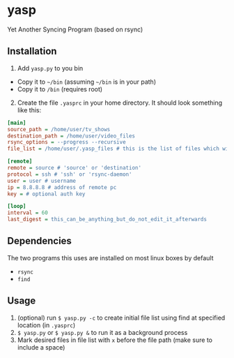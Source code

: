 # yasp
Yet Another Syncing Program (based on rsync)
## Installation
1. Add `yasp.py` to you bin
  * Copy it to `~/bin` (assuming `~/bin` is in your path)
  * Copy it to `/bin` (requires root)
2. Create the file `.yasprc` in your home directory. It should look something like this:
``` ini
[main]
source_path = /home/user/tv_shows
destination_path = /home/user/video_files
rsync_options = --progress --recursive
file_list = /home/user/.yasp_files # this is the list of files which will be synced

[remote]
remote = source # 'source' or 'destination'
protocol = ssh # 'ssh' or 'rsync-daemon'
user = user # username 
ip = 8.8.8.8 # address of remote pc
key = # optional auth key 

[loop] 
interval = 60
last_digest = this_can_be_anything_but_do_not_edit_it_afterwards
```
## Dependencies
The two programs this uses are installed on most linux boxes by default
* `rsync`
* `find`

## Usage
1. (optional) run `$ yasp.py -c` to create initial file list using find at specified location (in `.yasprc`)
2. `$ yasp.py` or `$ yasp.py &` to run it as a background process
3. Mark desired files in file list with `x` before the file path (make sure to include a space)
